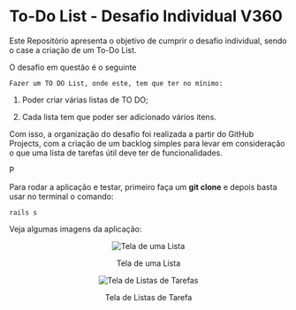 # To-Do List - Desafio Individual V360

Este Repositório apresenta o objetivo de cumprir o desafio individual, sendo o case a criação de um To-Do List. 

O desafio em questão é o seguinte

```` Fazer um TO DO List, onde este, tem que ter no mínimo: ````

1) Poder criar várias listas de TO DO;

2) Cada lista tem que poder ser adicionado vários itens.

Com isso, a organização do desafio foi realizada a partir do GitHub Projects, com a criação de um backlog simples para levar em consideração o que uma lista de tarefas útil deve ter de funcionalidades.

P

Para rodar a aplicação e testar, primeiro faça um **git clone** e depois basta usar no terminal o comando:

```` 
rails s
````

Veja algumas imagens da aplicação:

<center>

![Tela de uma Lista](./app/assets/images/todolist.png)

Tela de uma Lista
</center>

<center>

![Tela de Listas de Tarefas](./app/assets/images/todolist2.png)

Tela de Listas de Tarefa
</center>



